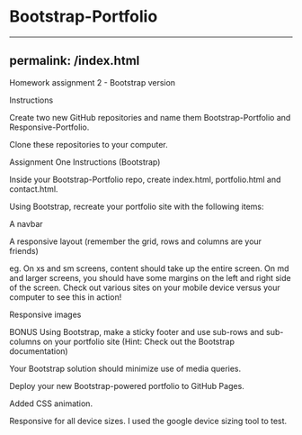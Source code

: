 # Bootstrap-Portfolio
---
permalink: /index.html
---
Homework assignment 2 - Bootstrap version

Instructions

Create two new GitHub repositories and name them Bootstrap-Portfolio and Responsive-Portfolio.

Clone these repositories to your computer.

Assignment One Instructions (Bootstrap)

Inside your Bootstrap-Portfolio repo, create index.html, portfolio.html and contact.html.

Using Bootstrap, recreate your portfolio site with the following items:

A navbar

A responsive layout (remember the grid, rows and columns are your friends)

eg. On xs and sm screens, content should take up the entire screen. On md and larger screens, you should have some margins on the left and right side of the screen. Check out various sites on your mobile device versus your computer to see this in action!

Responsive images

BONUS
Using Bootstrap, make a sticky footer and use sub-rows and sub-columns on your portfolio site (Hint: Check out the Bootstrap documentation)

Your Bootstrap solution should minimize use of media queries.

Deploy your new Bootstrap-powered portfolio to GitHub Pages.

Added CSS animation.

Responsive for all device sizes. I used the google device sizing tool to test.
